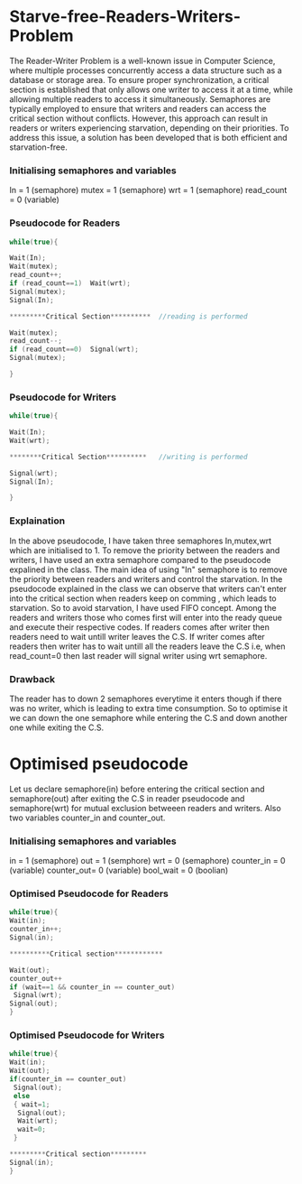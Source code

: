 # Starve-free-Readers-Writers-Problem
The Reader-Writer Problem is a well-known issue in Computer Science, where multiple processes concurrently access a data structure such as a database or storage area. To ensure proper synchronization, a critical section is established that only allows one writer to access it at a time, while allowing multiple readers to access it simultaneously. Semaphores are typically employed to ensure that writers and readers can access the critical section without conflicts. However, this approach can result in readers or writers experiencing starvation, depending on their priorities. To address this issue, a solution has been developed that is both efficient and starvation-free.

### Initialising semaphores and variables
In = 1 (semaphore)
mutex = 1 (semaphore)
wrt = 1 (semaphore)
read_count = 0 (variable)

### Pseudocode for Readers
```c++
while(true){

Wait(In);
Wait(mutex);
read_count++;
if (read_count==1)  Wait(wrt);
Signal(mutex);
Signal(In);

*********Critical Section**********  //reading is performed

Wait(mutex);
read_count--;
if (read_count==0)  Signal(wrt);
Signal(mutex);

}
```
### Pseudocode for Writers
```c++
while(true){

Wait(In);
Wait(wrt);

********Critical Section**********   //writing is performed

Signal(wrt);
Signal(In);

}
```
### Explaination
In the above pseudocode, I have taken three semaphores In,mutex,wrt which are initialised to 1. To remove the priority between the readers and writers, I have used an
extra semaphore compared to the pseudocode expalined in the class. The main idea of using "In" semaphore is to remove the priority between readers and writers and 
control the starvation. In the pseudocode explained in the class we can observe that writers can't enter into the critical section when readers keep on comming , which
leads to starvation. So to avoid starvation, I have used FIFO concept. Among the readers and writers those who comes first will enter into the ready queue and execute
their respective codes. If readers comes after writer then readers need to wait untill writer leaves the C.S. If writer comes after readers then writer has to wait
untill all the readers leave the C.S i.e, when read_count=0 then last reader will signal writer using wrt semaphore.

### Drawback
The reader has to down 2 semaphores everytime it enters though if there was no writer, which is leading to extra time consumption. So to optimise it we can down the one semaphore while entering the C.S and down another one while exiting the C.S. 

# Optimised pseudocode
Let us declare semaphore(in) before entering the critical section and semaphore(out) after exiting the C.S in reader pseudocode and semaphore(wrt) for mutual exclusion betweeen readers and writers. Also two variables counter_in and counter_out. 

### Initialising semaphores and variables
in  = 1        (semaphore)
out = 1        (semphore)
wrt = 0        (semaphore)
counter_in = 0 (variable)
counter_out= 0 (variable)
bool_wait  = 0 (boolian)

### Optimised Pseudocode for Readers
```c++
while(true){
Wait(in);
counter_in++;
Signal(in);

**********Critical section************

Wait(out);
counter_out++
if (wait==1 && counter_in == counter_out)
 Signal(wrt);
Signal(out);
}
```
### Optimised Pseudocode for Writers
```c++
while(true){
Wait(in);
Wait(out);
if(counter_in == counter_out)
 Signal(out);
 else
 { wait=1;
  Signal(out);
  Wait(wrt);
  wait=0;
 }

*********Critical section*********
Signal(in);
}
```

